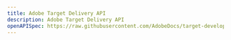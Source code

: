 ```yaml
---
title: Adobe Target Delivery API
description: Adobe Target Delivery API
openAPISpec: https://raw.githubusercontent.com/AdobeDocs/target-developers/main/src/delivery-api.json 
--- 
```


[//]: # (https://developers.adobetarget.com/2f4a900c-143b-48cd-bfab-14a866f1b460)

